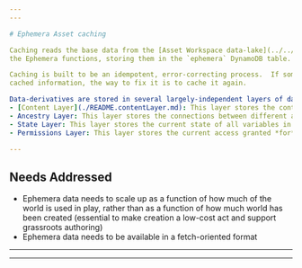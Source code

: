 ```yaml
---
---

# Ephemera Asset caching

Caching reads the base data from the [Asset Workspace data-lake](../../../packages/mtw-asset-workspace/README.md), and creates data-derivatives to support
the Ephemera functions, storing them in the `ephemera` DynamoDB table.

Caching is built to be an idempotent, error-correcting process.  If something goes wrong with the
cached information, the way to fix it is to cache it again.

Data-derivatives are stored in several largely-independent layers of data:
- [Content Layer](./README.contentLayer.md): This layer stores the content of the underlying Assets (rooms, features, etc.) as it will be needed to render the world
- Ancestry Layer: This layer stores the connections between different assets (what is dependent upon what earlier asset)
- State Layer: This layer stores the current state of all variables in the programmatic layer of the assets, and allows the world to be responsive
- Permissions Layer: This layer stores the current access granted *for* each character, *to* some set of assets (as well as globally accessible Canonical assets)

---
```


## Needs Addressed

- Ephemera data needs to scale up as a function of how much of the world is used in play, rather than as a function of how much
world has been created (essential to make creation a low-cost act and support grassroots authoring)
- Ephemera data needs to be available in a fetch-oriented format

---
---